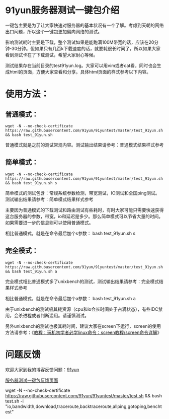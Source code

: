 # 91yun服务器测试一键包介绍

一键包主要是为了让大家快速对服务器的基本状况有一个了解。考虑到天朝的网络出口问题，所以这个一键包更加偏向网络的测试。

影响测试耗时主要是下载，整个测试如果是能跑满100M带宽的话，应该在20分钟-30分钟。但如果只有几百k下载速度的话，就要耗很长时间了，所以如果大家看到测试卡在了下载测试，希望大家耐心等候。

测试结果存在当前目录的test91yun.log。大家可以用vim或者cat看，同时也会生成html的页面，方便大家查看和分享。具体html页面的样式参考以下内容。

# 使用方法：

## 普通模式：

    wget -N --no-check-certificate https://raw.githubusercontent.com/91yun/91yuntest/master/test_91yun.sh && bash test_91yun.sh
普通模式就是之前的测试常规内容。测试输出结果请参考：普通模式结果样式参考

## 简单模式：

    wget -N --no-check-certificate https://raw.githubusercontent.com/91yun/91yuntest/master/test_91yun.sh && bash test_91yun.sh s
简单模式的测试包含：常规系统参数检测，带宽测试，IO测试和全国ping测试。测试输出结果请参考：简单模式结果样式参考

主要因为普通模式的下载测试和路由测试有些耗时，有时大家可能只需要快速获得这台服务器的参数，带宽，io和延迟是多少。那么简单模式可以节省大量的时间。如果需要进一步的信息则可以使用普通模式。

相比普通模式，就是在命令最后加个s参数： bash test_91yun.sh s

## 完全模式：

    wget -N --no-check-certificate https://raw.githubusercontent.com/91yun/91yuntest/master/test_91yun.sh && bash test_91yun.sh a
完全模式相比普通模式多了unixbench的测试，测试输出结果请参考：完全模式结果样式参考

相比普通模式，就是在命令最后加个a参数： bash test_91yun.sh a

由于unixbench的测试极其耗资源（cpu和io会长时间处于占满状态），有些IDC禁用，会杀进程或者判断滥用。请谨慎测试。

另外unixbench的测试也极其耗时间，建议大家在screen下运行，screen的使用方法请参考：《[教程：玩机初学者必学linux命令：screen教程/screen命令详解](https://www.91yun.org/archives/873)》

# 问题反馈
欢迎大家到我的博客反馈问题：[91yun](https://www.91yun.org)

[服务器测试一键包反馈页面](https://www.91yun.org/archives/833)




wget -N --no-check-certificate https://raw.githubusercontent.com/91yun/91yuntest/master/test.sh && bash test.sh -i "io,bandwidth,download,traceroute,backtraceroute,allping,gotoping,benchtest"

